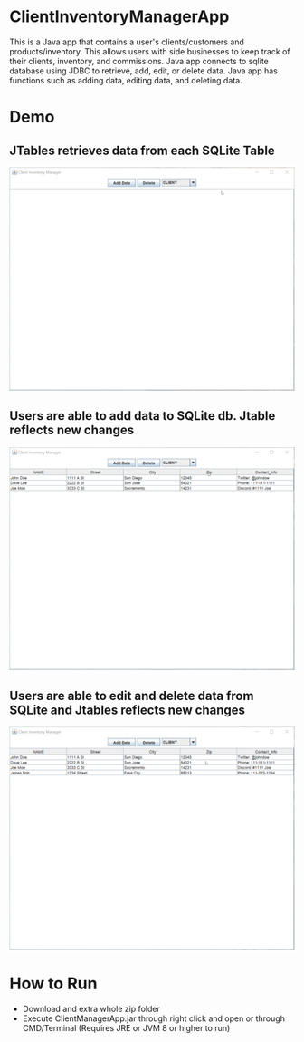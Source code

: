 # ClientInventoryManagerApp
This is a Java app that contains a user's clients/customers and products/inventory. 
This allows users with side businesses to keep track of their clients, inventory, and commissions.
Java app connects to sqlite database using JDBC to retrieve, add, edit, or delete data.
Java app has functions such as adding data, editing data, and deleting data. 



# Demo

## JTables retrieves data from each SQLite Table
![JTables](/images/GetTable.gif)

## Users are able to add data to SQLite db. Jtable reflects new changes
![Add Data](/images/AddData.gif)

## Users are able to edit and delete data from SQLite and Jtables reflects new changes
![Edit/Delete](/images/EditDelete.gif)

# How to Run
* Download and extra whole zip folder
* Execute ClientManagerApp.jar through right click and open or through CMD/Terminal (Requires JRE or JVM 8 or higher to run)
